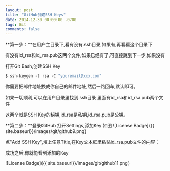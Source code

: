 ```yaml
---
layout: post
title: "GitHub创建SSH Keys"
date: 2014-12-30 00:00:00 -0700
tags: Git
comments: false
---
```


**第一步：**在用户主目录下,看有没有.ssh目录,如果有,再看看这个目录下

有没有id_rsa和id_rsa.pub这两个文件,如果已经有了,可直接跳到下一步,如果没有

打开Git Bash,创建SSH Key

```javascript
$ ssh-keygen -t rsa -C "youremail@xxx.com"  
```

你需要把邮件地址换成你自己的邮件地址,然后一路回车,默认即可。

如果一切顺利,可以在用户目录里找到.ssh目录 里面有id_rsa和id_rsa.pub两个文件

这两个就是SSH Key的秘钥,id_rsa是私钥,id_rsa.pub是公钥。

**第二步：**登录GitHub 打开Settings,添加Key 如图
![License Badge]({{ site.baseurl}}/images/git/github9.png)

点"Add SSH Key",填上任意Title,在Key文本框里粘贴id_rsa.pub文件的内容：

成功之后,你就能看到添加的Key

![License Badge]({{ site.baseurl}}/images/git/github11.png)

